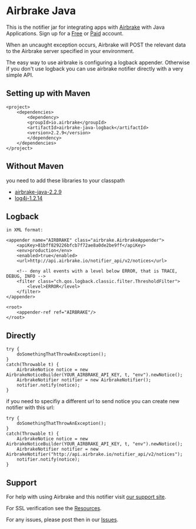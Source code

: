 Airbrake Java
=============

This is the notifier jar for integrating apps with [Airbrake](http://airbrake.io) with Java Applications. Sign up for a [Free](https://airbrake.io/account/new/Free) or [Paid](https://airbrake.io/account/new?source=github) account.

When an uncaught exception occurs, Airbrake will POST the relevant data
to the Airbrake server specified in your environment.

The easy way to use airbrake is configuring a logback appender. Otherwise if you don't
use logback you can use airbrake notifier directly with a very simple API.

Setting up with Maven
---------------------

	<project>
  		<dependencies>
    		<dependency>
      		<groupId>io.airbrake</groupId>
      		<artifactId>airbrake-java-logback</artifactId>
      		<version>2.2.9</version>
    		</dependency>
  		</dependencies>
	</project>

Without Maven
-------------

you need to add these libraries to your classpath
 * [airbrake-java-2.2.9](https://github.com/davidkeen/airbrake-java/blob/master/maven2/io/airbrake/airbrake-java/2.2.8/airbrake-java-2.2.8.jar?raw=true)
 * [log4j-1.2.14](https://github.com/airbrake/airbrake-java/blob/master/maven2/log4j/1.2.14/log4j-1.2.14.jar?raw=true)

Logback
-------

    in XML format:

    <appender name="AIRBRAKE" class="airbrake.AirbrakeAppender">
        <apiKey>81bff829226bfcb7f72ae8a0de2be9ff</apiKey>
        <env>production</env>
        <enabled>true</enabled>
        <url>http://api.airbrake.io/notifier_api/v2/notices</url>

        <!-- deny all events with a level below ERROR, that is TRACE, DEBUG, INFO -->
        <filter class="ch.qos.logback.classic.filter.ThresholdFilter">
            <level>ERROR</level>
        </filter>
    </appender>

	<root>
		<appender-ref ref="AIRBRAKE"/>
	</root>

Directly
------------------------------

	try {
  		doSomethingThatThrowAnException();
	}
	catch(Throwable t) {
  		AirbrakeNotice notice = new AirbrakeNoticeBuilder(YOUR_AIRBRAKE_API_KEY, t, "env").newNotice();
  		AirbrakeNotifier notifier = new AirbrakeNotifier();
  		notifier.notify(notice);
	}

if you need to specifiy a different url to send notice you can create new notifier with this url:

	try {
  		doSomethingThatThrowAnException();
	}
	catch(Throwable t) {
  		AirbrakeNotice notice = new AirbrakeNoticeBuilder(YOUR_AIRBRAKE_API_KEY, t, "env").newNotice();
  		AirbrakeNotifier notifier = new AirbrakeNotifier("http://api.airbrake.io/notifier_api/v2/notices");
  		notifier.notify(notice);
	}


	

Support
-------

For help with using Airbrake and this notifier visit [our support site](http://help.airbrake.io).

For SSL verification see the [Resources](https://github.com/airbrake/airbrake/blob/master/resources/README.md).

For any issues, please post then in our [Issues](https://github.com/airbrake/airbrake-java/issues).


